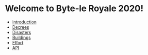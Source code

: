 # Welcome to Byte-le Royale 2020!* [Introduction](intro.html)* [Decrees](decrees.html)* [Disasters](disasters.html)* [Buildings](buildings.html)* [Effort](effort.html)* [API](API.html)
